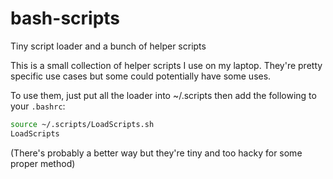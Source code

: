 # bash-scripts
Tiny script loader and a bunch of helper scripts

This is a small collection of helper scripts I use on my laptop.
They're pretty specific use cases but some could potentially have some uses.

To use them, just put all the loader into ~/.scripts then add the following to your `.bashrc`:
```bash
source ~/.scripts/LoadScripts.sh
LoadScripts
```

(There's probably a better way but they're tiny and too hacky for some proper method)
